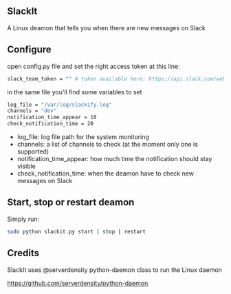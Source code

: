 SlackIt
---

A Linux deamon that tells you when there are new messages on Slack

Configure
---

open config.py file and set the right access token at this line:
```bash
slack_team_token = "" # token available here: https://api.slack.com/web
```
in the same file you'll find some variables to set
```bash
log_file = "/var/log/slackify.log"
channels = "dev"													      
notification_time_appear = 10										
check_notification_time = 20
```
* log_file: log file path for the system monitoring
* channels: a list of channels to check (at the moment only one is supported)
* notification_time_appear: how much time the notification should stay visible
* check_notification_time: when the deamon have to check new messages on Slack


Start, stop or restart deamon
---
Simply run:
```bash
sudo python slackit.py start | stop | restart
```
Credits
---
SlackIt uses @serverdensity python-daemon class to run the Linux daemon

https://github.com/serverdensity/python-daemon
